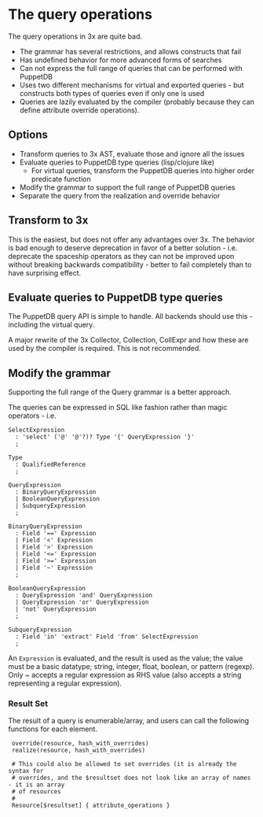 The query operations
===
The query operations in 3x are quite bad.

* The grammar has several restrictions, and allows constructs that fail
* Has undefined behavior for more advanced forms of searches
* Can not express the full range of queries that can be performed with PuppetDB
* Uses two different mechanisms for virtual and exported queries - but constructs both
  types of queries even if only one is used
* Queries are lazily evaluated by the compiler (probably because they can define
  attribute override operations).

Options
---
* Transform queries to 3x AST, evaluate those and ignore all the issues
* Evaluate queries to PuppetDB type queries (lisp/clojure like)
  * For virtual queries, transform the PuppetDB queries into higher order predicate function
* Modify the grammar to support the full range of PuppetDB queries
* Separate the query from the realization and override behavior

Transform to 3x
---
This is the easiest, but does not offer any advantages over 3x. The behavior is bad enough to
deserve deprecation in favor of a better solution - i.e. deprecate the spaceship operators as they can not be improved upon without breaking backwards compatibility - better to fail completely
than to have surprising effect.

Evaluate queries to PuppetDB type queries
---
The PuppetDB query API is simple to handle. All backends should use this - including the
virtual query.

A major rewrite of the 3x Collector, Collection, CollExpr and how these are used by the compiler
is required. This is not recommended.

Modify the grammar
---
Supporting the full range of the Query grammar is a better approach. 

The queries can be expressed in SQL like fashion rather than magic operators - i.e.

    SelectExpression
      : 'select' ('@' '@'?)? Type '{' QueryExpression '}'
      ;
      
    Type
      : QualifiedReference
      ;
    
    QueryExpression
      : BinaryQueryExpression
      | BooleanQueryExpression
      | SubqueryExpression
      ;
      
    BinaryQueryExpression
      : Field '==' Expression
      | Field '<' Expression
      | Field '>' Expression
      | Field '<=' Expression
      | Field '>=' Expression
      | Field '~' Expression
      ;
      
    BooleanQueryExpression
      : QueryExpression 'and' QueryExpression
      | QueryExpression 'or' QueryExpression
      | 'not' QueryExpression
      ;
      
    SubqueryExpression
      : Field 'in' 'extract' Field 'from' SelectExpression
      ;

An `Expression` is evaluated, and the result is used as the value; the value must be
a basic datatype; string, integer, float, boolean, or pattern (regexp). Only ~ accepts
a regular expression as RHS value (also accepts a string representing a regular expression).

### Result Set
The result of a query is enumerable/array, and users can call the following functions for each
element.

     override(resource, hash_with_overrides)
     realize(resource, hash_with_overrides)
     
     # This could also be allowed to set overrides (it is already the syntax for
     # overrides, and the $resultset does not look like an array of names - it is an array
     # of resources
     #
     Resource[$resultset] { attribute_operations }     
     